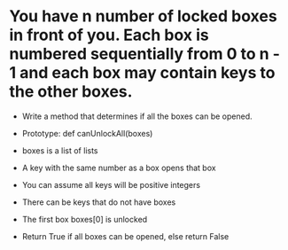 # You have n number of locked boxes in front of you. Each box is numbered sequentially from 0 to n - 1 and each box may contain keys to the other boxes.

* Write a method that determines if all the boxes can be opened.

* Prototype: def canUnlockAll(boxes)
* boxes is a list of lists
* A key with the same number as a box opens that box
* You can assume all keys will be positive integers
* There can be keys that do not have boxes
* The first box boxes[0] is unlocked
* Return True if all boxes can be opened, else return False
